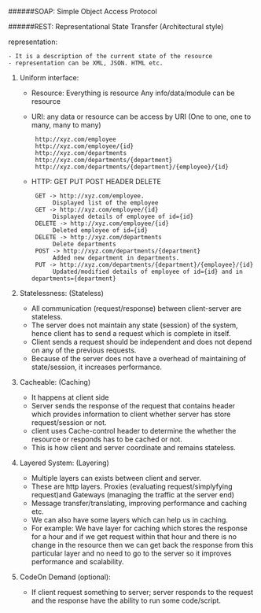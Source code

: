 ######SOAP: Simple Object Access Protocol





######REST: Representational State Transfer (Architectural style)


representation:
 
    - It is a description of the current state of the resource
    - representation can be XML, JSON. HTML etc.


1. Uniform interface:

    - Resource: Everything is resource
                Any info/data/module can be resource
    
    - URI: any data or resource can be access by URI
           (One to one, one to many, many to many) 
           
           http://xyz.com/employee
           http://xyz.com/employee/{id}
           http://xyz.com/departments
           http://xyz.com/departments/{department}
           http://xyz.com/departments/{department}/{employee}/{id}
    
    - HTTP: GET PUT POST HEADER DELETE 
    
           GET -> http://xyz.com/employee.
                Displayed list of the employee
           GET -> http://xyz.com/employee/{id}
                Displayed details of employee of id={id}
           DELETE -> http://xyz.com/employee/{id}
                Deleted employee of id={id}
           DELETE -> http://xyz.com/departments
                Delete departments
           POST -> http://xyz.com/departments/{department}
                Added new department in departments.
           PUT -> http://xyz.com/departments/{department}/{employee}/{id}
                Updated/modified details of employee of id={id} and in departments={department}

2. Statelessness:  (Stateless)
    - All communication (request/response) between client-server are stateless.
    - The server does not maintain any state (session) of the system, hence client has to send a request which is complete in itself.
    - Client sends a request should be independent and does not depend on any of the previous requests.
    - Because of the server does not have a overhead of maintaining of state/session, it increases performance. 

3. Cacheable: (Caching)
   - It happens at client side
   - Server sends the response of the request that contains header which provides information to client whether server has store request/session or not. 
   - client uses Cache-control header to determine the whether the resource or responds has to be cached or not.
   - This is how client and server coordinate and remains stateless.
  
4. Layered System: (Layering)
    - Multiple layers can exists between client and server.
    - These are http layers. Proxies (evaluating request/simplyfying request)and Gateways (managing the traffic at the server end)
    - Message transfer/translating, improving performance and caching etc.
    - We can also have some layers which can help us in caching.
    - For example: We have layer for caching which stores the response for a hour and if we get request within that hour 
      and there is no change in the resource then we can get back the response from this particular layer and 
      no need to go to the server so it improves performance and scalability.

5. CodeOn Demand (optional):
    - If client request something to server; server responds to the request and the response have the ability to run some code/script.
